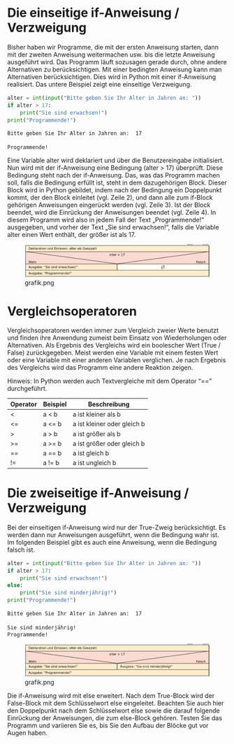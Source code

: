 # Die einseitige if-Anweisung / Verzweigung


Bisher haben wir Programme, die mit der ersten Anweisung starten, dann
mit der zweiten Anweisung weitermachen usw. bis die letzte Anweisung
ausgeführt wird. Das Programm läuft sozusagen gerade durch, ohne andere
Alternativen zu berücksichtigen. Mit einer bedingten Anweisung kann man
Alternativen berücksichtigen. Dies wird in Python mit einer if-Anweisung
realisiert. Das untere Beispiel zeigt eine einseitige Verzweigung.

``` python
alter = int(input("Bitte geben Sie Ihr Alter in Jahren an: "))
if alter > 17:
    print("Sie sind erwachsen!")
print("Programmende!")
```

    Bitte geben Sie Ihr Alter in Jahren an:  17

    Programmende!

Eine Variable alter wird deklariert und über die Benutzereingabe
initialisiert. Nun wird mit der if-Anweisung eine Bedingung (alter \>
17) überprüft. Diese Bedingung steht nach der if-Anweisung. Das, was das
Programm machen soll, falls die Bedingung erfüllt ist, steht in dem
dazugehörigen Block. Dieser Block wird in Python gebildet, indem nach
der Bedingung ein Doppelpunkt kommt, der den Block einleitet (vgl. Zeile
2), und dann alle zum if-Block gehörigen Anweisungen eingerückt werden
(vgl. Zeile 3). Ist der Block beendet, wird die Einrückung der
Anweisungen beendet (vgl. Zeile 4). In diesem Programm wird also in
jedem Fall der Text „Programmende!“ ausgegeben, und vorher der Text „Sie
sind erwachsen!“, falls die Variable alter einen Wert enthält, der
größer ist als 17.

<figure>
<img
src="IF-Anweisungen_files/figure-markdown_strict/d9dcb4da-53d3-4a04-baa8-c3acb112a28c-1-90bbf27d-78a5-454d-bc51-ec878047a95e.png"
alt="grafik.png" />
<figcaption aria-hidden="true">grafik.png</figcaption>
</figure>

# Vergleichsoperatoren

Vergleichsoperatoren werden immer zum Vergleich zweier Werte benutzt und
finden ihre Anwendung zumeist beim Einsatz von Wiederholungen oder
Alternativen. Als Ergebnis des Vergleichs wird ein boolescher Wert (True
/ False) zurückgegeben. Meist werden eine Variable mit einem festen Wert
oder eine Variable mit einer anderen Variablen verglichen. Je nach
Ergebnis des Vergleichs wird das Programm eine andere Reaktion zeigen.

Hinweis: In Python werden auch Textvergleiche mit dem Operator “==”
durchgeführt.

<table>
<thead>
<tr class="header">
<th>Operator</th>
<th>Beispiel</th>
<th>Beschreibung</th>
</tr>
</thead>
<tbody>
<tr class="odd">
<td>&lt;</td>
<td>a &lt; b</td>
<td>a ist kleiner als b</td>
</tr>
<tr class="even">
<td>&lt;=</td>
<td>a &lt;= b</td>
<td>a ist kleiner oder gleich b</td>
</tr>
<tr class="odd">
<td>&gt;</td>
<td>a &gt; b</td>
<td>a ist größer als b</td>
</tr>
<tr class="even">
<td>&gt;=</td>
<td>a &gt;= b</td>
<td>a ist größer oder gleich b</td>
</tr>
<tr class="odd">
<td>==</td>
<td>a == b</td>
<td>a ist gleich b</td>
</tr>
<tr class="even">
<td>!=</td>
<td>a != b</td>
<td>a ist ungleich b</td>
</tr>
</tbody>
</table>

# Die zweiseitige if-Anweisung / Verzweigung

Bei der einseitigen if-Anweisung wird nur der True-Zweig berücksichtigt.
Es werden dann nur Anweisungen ausgeführt, wenn die Bedingung wahr ist.
Im folgenden Beispiel gibt es auch eine Anweisung, wenn die Bedingung
falsch ist.

``` python
alter = int(input("Bitte geben Sie Ihr Alter in Jahren an: "))
if alter > 17:
    print("Sie sind erwachsen!")
else:
    print("Sie sind minderjährig!")
print("Programmende!")
```

    Bitte geben Sie Ihr Alter in Jahren an:  17

    Sie sind minderjährig!
    Programmende!

<figure>
<img
src="IF-Anweisungen_files/figure-markdown_strict/7e4a486f-f2c4-45ea-922a-4a385f5c755e-1-a917e72e-0fbf-49fc-8d85-ffba7ebe9ab4.png"
alt="grafik.png" />
<figcaption aria-hidden="true">grafik.png</figcaption>
</figure>

Die if-Anweisung wird mit else erweitert. Nach dem True-Block wird der
False-Block mit dem Schlüsselwort else eingeleitet. Beachten Sie auch
hier den Doppelpunkt nach dem Schlüsselwort else sowie die darauf
folgende Einrückung der Anweisungen, die zum else-Block gehören. Testen
Sie das Programm und variieren Sie es, bis Sie den Aufbau der Blöcke gut
vor Augen haben.
